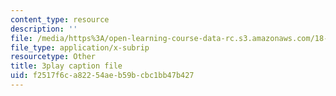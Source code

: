 ```yaml
---
content_type: resource
description: ''
file: /media/https%3A/open-learning-course-data-rc.s3.amazonaws.com/18-01sc-single-variable-calculus-fall-2010/f2517f6ca82254aeb59bcbc1bb47b427_MK_0QHbUnIA.vtt
file_type: application/x-subrip
resourcetype: Other
title: 3play caption file
uid: f2517f6c-a822-54ae-b59b-cbc1bb47b427
---
```

